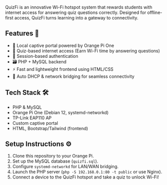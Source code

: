 
QuizFi is an innovative Wi-Fi hotspot system that rewards students with internet access for answering quiz questions correctly. Designed for offline-first access, QuizFi turns learning into a gateway to connectivity.

## Features 🚀

- 📡 Local captive portal powered by Orange Pi One
- 🧠 Quiz-based internet access (Earn Wi-Fi time by answering questions)
- 🔐 Session-based authentication
- 🗃️ PHP + MySQL backend
- ⚡ Fast and lightweight frontend using HTML/CSS
- 🔌 Auto DHCP & network bridging for seamless connectivity

## Tech Stack 🛠️

- PHP & MySQL
- Orange Pi One (Debian 12, systemd-networkd)
- TP-Link EAP110 AP
- Custom captive portal
- HTML, Bootstrap/Tailwind (frontend)

## Setup Instructions ⚙️

1. Clone this repository to your Orange Pi.
2. Set up the MySQL database (`quizfi.sql`).
3. Configure `systemd-networkd` for LAN/WAN bridging.
4. Launch the PHP server (`php -S 192.168.0.1:80 -t public` or use Nginx).
5. Connect a device to the QuizFi hotspot and take a quiz to unlock Wi-Fi!
